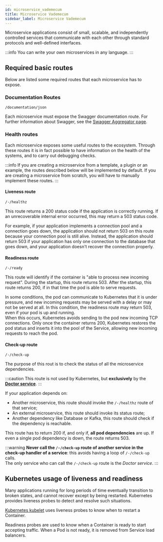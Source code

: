 ```yaml
---
id: microservice_vademecum
title: Microservice Vademecum
sidebar_label: Microservice Vademecum
---
```

Microservice applications consist of small, scalable, and independently controlled services that communicate with each other through standard protocols and well-defined interfaces.

:::info
You can write your own microservices in any language.
:::

## Required basic routes ##

Below are listed some required routes that each microservice has to expose.

### Documentation Routes ###

`/documentation/json`

Each microservice must expose the Swagger documentation route. For further information about Swagger, see the [Swagger Aggregator page](/runtime_suite/swagger-aggregator/10_overview.md).

### Health routes ###

Each microservice exposes some useful routes to the ecosystem. Through these routes it is in fact possible to have information on the health of the systems, and to carry out debugging checks.

:::info
If you are creating a microservice from a template, a plugin or an example, the routes described below will be implemented by default. If you are creating a microservice from scratch, you will have to manually implement these routes.
:::

#### Liveness route ####

`/-/healthz`

This route returns a 200 status code if the application is correctly running. If an unrecoverable internal error occurred, this may return a 503 status code.

For example, if your application implements a connection pool and a connection goes down, the application should not return 503 on this route because your connection pool is still alive.
Instead, the application should return 503 if your application has only one connection to the database that goes down, and your application doesn't recover the connection properly.

#### Readiness route ####

`/-/ready`

This route will identify if the container is "able to process new incoming request". During the startup, this route returns 503. After the startup, this route returns 200, if in that time the pod is able to serve requests.

In some conditions, the pod can communicate to Kubernetes that it is under pressure, and new incoming requests may be served with a delay or may not be served at all. In this condition, the readiness route may return 503, even if your pod is up and running.  
When this occurs, Kubernetes avoids sending to the pod new incoming TCP connections. Only once the container returns 200, Kubernetes restores the pod status and inserts it into the pool of the Service, allowing new incoming requests to reach the pod.

#### Check-up route ###

`/-/check-up`

The purpose of this rout is to check the status of all the microservice dependencies.

:::caution
This route is not used by Kubernetes, but **exclusively** by the [**Doctor service**](/runtime_suite/doctor-service/configuration.md).
:::

If your application depends on:

- Another microservice, this route should invoke the `/-/healthz` route of that service;
- An external microservice, this route should invoke its status route;
- Another dependency like Database or Kafka, this route should check if the dependency is reachable.

This route has to return 200 if, and only if, **all pod dependencies** are up. If even a single pod dependency is down, the route returns 503.

:::warning
**Never call the `/-/check-up` route of another service in the check-up handler of a service**: this avoids having a loop of `/-/check-up` calls.  
The only service who can call the `/-/check-up` route is the _Doctor service_.
:::

## Kubernetes usage of liveness and readiness ##

Many applications running for long periods of time eventually transition to broken states, and cannot recover except by being restarted. Kubernetes provides liveness probes to detect and resolve such situations.

[Kubernetes kubelet](https://kubernetes.io/docs/tasks/configure-pod-container/configure-liveness-readiness-probes/) uses liveness probes to know when to restart a Container.

Readiness probes are used to know when a Container is ready to start accepting traffic. When a Pod is not ready, it is removed from Service load balancers.
